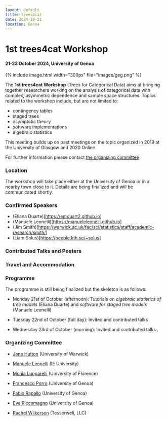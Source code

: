 ```yaml
---
layout: default
title: trees4cat 
date: 2024-10-21
location: Genoa
---
```



# 1st trees4cat Workshop

#### 21-23 October 2024, University of Genoa

{% include image.html width="300px" file="images/geg.png" %}

The **1st trees4cat Workshop** (Trees for Categorical Data) aims at bringing together researchers working on the analysis of categorical data with complex, asymmetric dependence and sample space structures. Topics related to the workshop include, but are not limited to:

 - contingency tables
 - staged trees
 - asymptotic theory 
 - software implementations
 - algebraic statistics

This meeting builds up on past meetings on the topic organized in 2019 at the University of Glasgow and 2020 Online.
 
For further information please contact [the organizing committee](mailto:manuele.leonelli@ie.edu)

### Location
The workshop will take place either at the University of Genoa or in a nearby town close to it. Details are being finalized and will be communicated shortly.

### Confirmed Speakers
 - (Eliana Duarte)[https://emduart2.github.io]
 - (Manuele Leonelli)[https://manueleleonelli.github.io]
 - (Jim Smith)[https://warwick.ac.uk/fac/sci/statistics/staff/academic-research/smith/]
 - (Liam Solus)[https://people.kth.se/~solus]

### Contributed Talks and Posters

### Travel and Accommodation 

### Programme 

The programme is still being finalized but the skeleton is as follows:

 - Monday 21st of October (afternoon): Tutorials on *algebraic statistics of tree models* (Eliana Duarte) and *software for staged tree models* (Manuele Leonelli)

 -  Tuesday 22nd of October (full day): Invited and contributed talks

 -  Wednesday 23rd of October (morning): Invited and contributed talks

### Organizing Committee

 - [Jane Hutton](https://warwick.ac.uk/fac/sci/statistics/staff/academic-research/hutton/) (University of Warwick)

 - [Manuele Leonelli](https://manueleleonelli.github.io) (IE University)
 
 - [Monia Lupparelli](https://scholar.google.com/citations?user=acIiN2EAAAAJ&hl=it) (University of Florence)
 
 - [Francesco Porro](https://rubrica.unige.it/personale/UkJAU1lp) (University of Genoa)
 
 - [Fabio Rapallo](https://rubrica.unige.it/personale/UkNHX1lh) (University of Genoa)
 
 - [Eva Riccomagno](https://www.dima.unige.it/~riccomag/) (University of Genoa)
 
 - [Rachel Wilkerson](http://www.rlwilkerson.com/about/) (Tesserwell, LLC)
 

